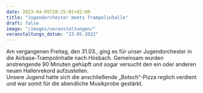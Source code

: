 ```yaml
---
date: 2023-04-05T20:25:01+02:00
title: "Jugendorchester meets Trampolinhalle"
draft: false
image: "/images/veranstaltungen/"
veranstaltungs_datum: "13.05.2022"
---
```


Am vergangenen Freitag, den 31.03., ging es für unser Jugendorchester in die Airbase-Trampolinhalle nach Hösbach. 
Gemeinsam wurden anstrengende 90 Minuten gehüpft und sogar versucht den ein oder anderen neuen Hallenrekord aufzustellen.  
Unsere Jugend hatte sich die anschließende „Botsch“-Pizza reglich verdient und war somit für die abendliche Musikprobe gestärkt.

